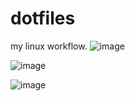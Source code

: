 # dotfiles
my linux workflow.
![image](https://user-images.githubusercontent.com/103060398/209463072-c0ba98a7-02d6-4cfa-aadc-b24137a5341a.png)


![image](https://user-images.githubusercontent.com/103060398/209463021-d0d47af3-b1f7-4b75-a571-5bb9aa6f7dbe.png)



![image](https://user-images.githubusercontent.com/103060398/209463059-a458bd45-1f63-49f4-ae4e-f9c683ace039.png)

